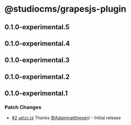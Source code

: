 # @studiocms/grapesjs-plugin

## 0.1.0-experimental.5

## 0.1.0-experimental.4

## 0.1.0-experimental.3

## 0.1.0-experimental.2

## 0.1.0-experimental.1

### Patch Changes

- [#2](https://github.com/withstudiocms/experiments/pull/2) [`a052c19`](https://github.com/withstudiocms/experiments/commit/a052c19cc2387af491a55b9228670329378aad42) Thanks [@Adammatthiesen](https://github.com/Adammatthiesen)! - Initial release
